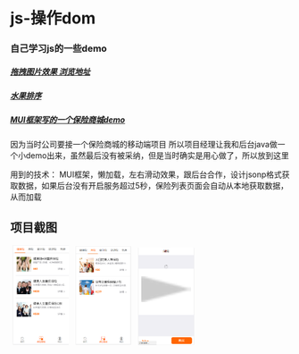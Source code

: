 # js-操作dom
### 自己学习js的一些demo
##### [拖拽图片效果 浏览地址]( http://htmlpreview.github.io/?https://github.com/koukaicheng/js-/blob/master/Drag/index.html)
##### [水果排序](http://htmlpreview.github.io/?https://github.com/koukaicheng/js-/blob/master/dom/Dom1/03-%E6%B0%B4%E6%9E%9C%E6%8E%92%E5%BA%8F%EF%BC%88%E7%BB%88%E6%9E%81%E7%89%88%EF%BC%89.html)
##### [MUI框架写的一个保险商城demo](http://htmlpreview.github.io/?https://github.com/koukaicheng/js-/blob/aa/shaopping/index.html)

 因为当时公司要接一个保险商城的移动端项目 所以项目经理让我和后台java做一个小demo出来，虽然最后没有被采纳，但是当时确实是用心做了，所以放到这里
 
 用到的技术： MUI框架，懒加载，左右滑动效果，跟后台合作，设计jsonp格式获取数据，如果后台没有开启服务超过5秒，保险列表页面会自动从本地获取数据，从而加载



## 项目截图
  
  <img src="https://github.com/koukaicheng/js-/blob/aa/shaopping/images/QQ%E6%88%AA%E5%9B%BE20170629161713.png" width="20%"/>&nbsp;&nbsp; <img src="https://github.com/koukaicheng/js-/blob/aa/shaopping/images/QQ%E6%88%AA%E5%9B%BE20170629161750.png" width="20%"/>&nbsp;&nbsp; <img src="https://github.com/koukaicheng/js-/blob/aa/shaopping/images/QQ%E6%88%AA%E5%9B%BE20170629161832.png" width="20%"/>&nbsp;&nbsp;
